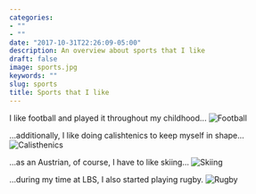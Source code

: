 ```yaml
---
categories:
- ""
- ""
date: "2017-10-31T22:26:09-05:00"
description: An overview about sports that I like
draft: false
image: sports.jpg
keywords: ""
slug: sports
title: Sports that I like
---
```


I like football and played it throughout my childhood...
![Football](/img/blogs/football.jpg)

...additionally, I like doing calishtenics to keep myself in shape...
![Calisthenics](/img/blogs/calisthenics.jpg)

...as an Austrian, of course, I have to like skiing...
![Skiing](/img/blogs/skiing.jpg)

...during my time at LBS, I also started playing rugby.
![Rugby](/img/blogs/rugby.jpg)